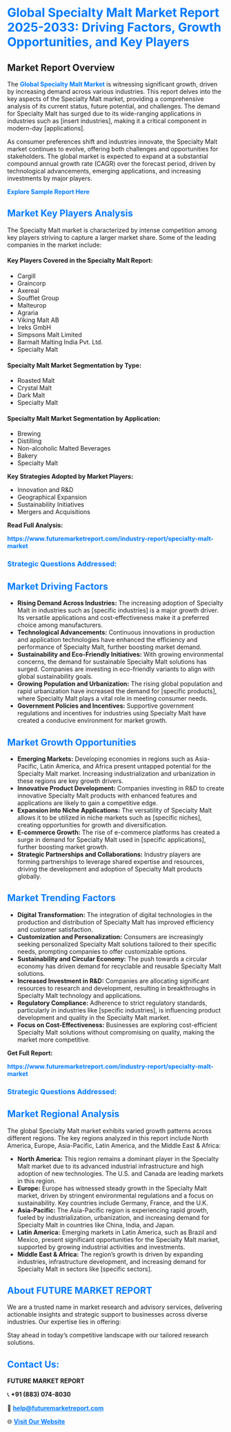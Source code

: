 <h1 style="color: #007BFF;">Global Specialty Malt Market Report 2025-2033: Driving Factors, Growth Opportunities, and Key Players</h1>

<section id="overview">
<h2>Market Report Overview</h2>
<p>The <a href="https://www.futuremarketreport.com/industry-report/specialty-malt-market" style="color: #007BFF; text-decoration: none;"><strong>Global Specialty Malt Market</strong></a> is witnessing significant growth, driven by increasing demand across various industries. This report delves into the key aspects of the Specialty Malt market, providing a comprehensive analysis of its current status, future potential, and challenges. The demand for Specialty Malt has surged due to its wide-ranging applications in industries such as [insert industries], making it a critical component in modern-day [applications].</p>
<p>As consumer preferences shift and industries innovate, the Specialty Malt market continues to evolve, offering both challenges and opportunities for stakeholders. The global market is expected to expand at a substantial compound annual growth rate (CAGR) over the forecast period, driven by technological advancements, emerging applications, and increasing investments by major players.</p>
</section>

<section id="overview">
<p><a href="https://www.futuremarketreport.com/request-sample/reportId=99908" style="color: #007BFF; text-decoration: none;"><strong>Explore Sample Report Here</strong></a></p>
</section>

<section id="key-players">
<h2 style="color: #007BFF;">Market Key Players Analysis</h2>
<p>The Specialty Malt market is characterized by intense competition among key players striving to capture a larger market share. Some of the leading companies in the market include:</p>
<h4>Key Players Covered in the Specialty Malt Report:</h4>
<ul><li>Cargill</li><li>Graincorp</li><li>Axereal</li><li>Soufflet Group</li><li>Malteurop</li><li>Agraria</li><li>Viking Malt AB</li><li>Ireks GmbH</li><li>Simpsons Malt Limited</li><li>Barmalt Malting India Pvt. Ltd.</li><li>Specialty Malt</li></ul>
<h4>Specialty Malt Market Segmentation by Type:</h4>
<ul><li>Roasted Malt</li><li>Crystal Malt</li><li>Dark Malt</li><li>Specialty Malt</li></ul>

<h4>Specialty Malt Market Segmentation by Application:</h4>
<ul><li>Brewing</li><li>Distilling</li><li>Non-alcoholic Malted Beverages</li><li>Bakery</li><li>Specialty Malt</li></ul>
<p><strong>Key Strategies Adopted by Market Players:</strong></p>
<ul>
<li>Innovation and R&D</li>
<li>Geographical Expansion</li>
<li>Sustainability Initiatives</li>
<li>Mergers and Acquisitions</li>
</ul>
</section>

<section>
<p><strong>Read Full Analysis: </strong></p><a href="https://www.futuremarketreport.com/industry-report/specialty-malt-market" style="color: #007BFF; text-decoration: none;"><strong>https://www.futuremarketreport.com/industry-report/specialty-malt-market</strong></a>
<h3 style="color: #007BFF;">Strategic Questions Addressed:</h3>
</section>

<section id="driving-factors">
<h2 style="color: #007BFF;">Market Driving Factors</h2>
<ul>
<li><strong>Rising Demand Across Industries:</strong> The increasing adoption of Specialty Malt in industries such as [specific industries] is a major growth driver. Its versatile applications and cost-effectiveness make it a preferred choice among manufacturers.</li>
<li><strong>Technological Advancements:</strong> Continuous innovations in production and application technologies have enhanced the efficiency and performance of Specialty Malt, further boosting market demand.</li>
<li><strong>Sustainability and Eco-Friendly Initiatives:</strong> With growing environmental concerns, the demand for sustainable Specialty Malt solutions has surged. Companies are investing in eco-friendly variants to align with global sustainability goals.</li>
<li><strong>Growing Population and Urbanization:</strong> The rising global population and rapid urbanization have increased the demand for [specific products], where Specialty Malt plays a vital role in meeting consumer needs.</li>
<li><strong>Government Policies and Incentives:</strong> Supportive government regulations and incentives for industries using Specialty Malt have created a conducive environment for market growth.</li>
</ul>
</section>

<section id="growth-opportunities">
<h2 style="color: #007BFF;">Market Growth Opportunities</h2>
<ul>
<li><strong>Emerging Markets:</strong> Developing economies in regions such as Asia-Pacific, Latin America, and Africa present untapped potential for the Specialty Malt market. Increasing industrialization and urbanization in these regions are key growth drivers.</li>
<li><strong>Innovative Product Development:</strong> Companies investing in R&D to create innovative Specialty Malt products with enhanced features and applications are likely to gain a competitive edge.</li>
<li><strong>Expansion into Niche Applications:</strong> The versatility of Specialty Malt allows it to be utilized in niche markets such as [specific niches], creating opportunities for growth and diversification.</li>
<li><strong>E-commerce Growth:</strong> The rise of e-commerce platforms has created a surge in demand for Specialty Malt used in [specific applications], further boosting market growth.</li>
<li><strong>Strategic Partnerships and Collaborations:</strong> Industry players are forming partnerships to leverage shared expertise and resources, driving the development and adoption of Specialty Malt products globally.</li>
</ul>
</section>

<section id="trending-factors">
<h2 style="color: #007BFF;">Market Trending Factors</h2>
<ul>
<li><strong>Digital Transformation:</strong> The integration of digital technologies in the production and distribution of Specialty Malt has improved efficiency and customer satisfaction.</li>
<li><strong>Customization and Personalization:</strong> Consumers are increasingly seeking personalized Specialty Malt solutions tailored to their specific needs, prompting companies to offer customizable options.</li>
<li><strong>Sustainability and Circular Economy:</strong> The push towards a circular economy has driven demand for recyclable and reusable Specialty Malt solutions.</li>
<li><strong>Increased Investment in R&D:</strong> Companies are allocating significant resources to research and development, resulting in breakthroughs in Specialty Malt technology and applications.</li>
<li><strong>Regulatory Compliance:</strong> Adherence to strict regulatory standards, particularly in industries like [specific industries], is influencing product development and quality in the Specialty Malt market.</li>
<li><strong>Focus on Cost-Effectiveness:</strong> Businesses are exploring cost-efficient Specialty Malt solutions without compromising on quality, making the market more competitive.</li>
</ul>
</section>

<section>
<p><strong>Get Full Report: </strong></p><a href="https://www.futuremarketreport.com/industry-report/specialty-malt-market" style="color: #007BFF; text-decoration: none;"><strong>https://www.futuremarketreport.com/industry-report/specialty-malt-market</strong></a>
<h3 style="color: #007BFF;">Strategic Questions Addressed:</h3>
</section>


<section id="regional-analysis">
<h2 style="color: #007BFF;">Market Regional Analysis</h2>
<p>The global Specialty Malt market exhibits varied growth patterns across different regions. The key regions analyzed in this report include North America, Europe, Asia-Pacific, Latin America, and the Middle East & Africa:</p>
<ul>
<li><strong>North America:</strong> This region remains a dominant player in the Specialty Malt market due to its advanced industrial infrastructure and high adoption of new technologies. The U.S. and Canada are leading markets in this region.</li>
<li><strong>Europe:</strong> Europe has witnessed steady growth in the Specialty Malt market, driven by stringent environmental regulations and a focus on sustainability. Key countries include Germany, France, and the U.K.</li>
<li><strong>Asia-Pacific:</strong> The Asia-Pacific region is experiencing rapid growth, fueled by industrialization, urbanization, and increasing demand for Specialty Malt in countries like China, India, and Japan.</li>
<li><strong>Latin America:</strong> Emerging markets in Latin America, such as Brazil and Mexico, present significant opportunities for the Specialty Malt market, supported by growing industrial activities and investments.</li>
<li><strong>Middle East & Africa:</strong> The region’s growth is driven by expanding industries, infrastructure development, and increasing demand for Specialty Malt in sectors like [specific sectors].</li>
</ul>
</section>

<footer>
<h2 style="color: #007BFF;">About FUTURE MARKET REPORT</h2>
<p>We are a trusted name in market research and advisory services, delivering actionable insights and strategic support to businesses across diverse industries. Our expertise lies in offering:</p>

<p>Stay ahead in today’s competitive landscape with our tailored research solutions.</p>

<h2 style="color: #007BFF;">Contact Us:</h2>
<p><strong>FUTURE MARKET REPORT</strong></p>
<p>📞 <strong>+91 (883) 074-8030</strong></p>
<p>📧 <strong><a href="mailto:help@futuremarketreport.com" style="color: #007BFF;">help@futuremarketreport.com</a></strong></p>
<p>🌐 <strong><a href="https://www.futuremarketreport.com/" style="color: #007BFF;">Visit Our Website</a></strong></p>
</footer>